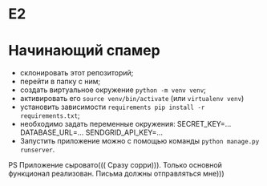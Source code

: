 # E2
# Начинающий спамер

* склонировать этот репозиторий;
* перейти в папку с ним; 
* создать виртуальное окружение `python -m venv venv`;
* активировать его `source venv/bin/activate` (или `virtualenv venv`)
* установить зависимости `requirements pip install -r requirements.txt`;
* необходимо задать переменные окружения:
    SECRET_KEY=...
    DATABASE_URL=...
    SENDGRID_API_KEY=... 
* Запустить приложение можно с помощью команды `python manage.py runserver`.

PS Приложение сыровато((( Сразу сорри))). Только основной функционал реализован.
Письма должны отправляться мне)))
